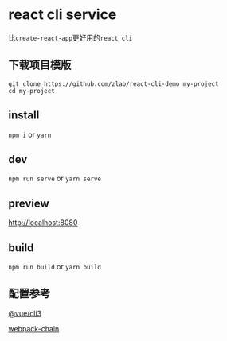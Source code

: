 # react cli service

比`create-react-app`更好用的`react cli`

## 下载项目模版
```
git clone https://github.com/zlab/react-cli-demo my-project
cd my-project
```

## install
`npm i` or `yarn`

## dev
`npm run serve` or `yarn serve`

## preview
[http://localhost:8080](http://localhost:8080)

## build
`npm run build` or `yarn build`

## 配置参考
[@vue/cli3](https://cli.vuejs.org/zh/config/)

[webpack-chain](https://github.com/neutrinojs/webpack-chain)